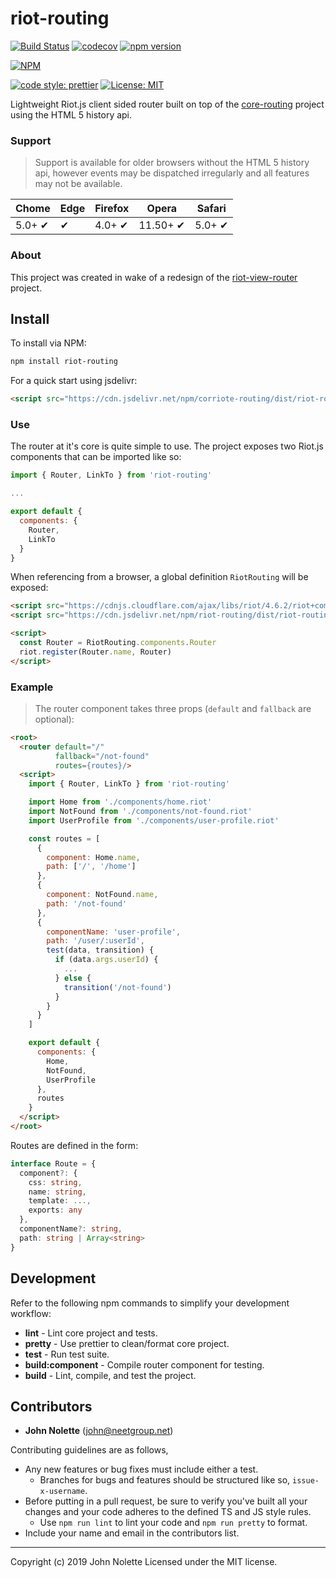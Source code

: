 # riot-routing

[![Build Status](https://img.shields.io/endpoint.svg?url=https%3A%2F%2Factions-badge.atrox.dev%2Fneetjn%2Friot-routing%2Fbadge&style=flat)](https://actions-badge.atrox.dev/neetjn/riot-routing/goto)
[![codecov](https://codecov.io/gh/neetjn/riot-routing/branch/master/graph/badge.svg)](https://codecov.io/gh/neetjn/riot-routing)
[![npm version](https://badge.fury.io/js/riot-routing.svg)](https://badge.fury.io/js/riot-routing)

[![NPM](https://nodei.co/npm/riot-routing.png)](https://nodei.co/npm/riot-routing/)

[![code style: prettier](https://img.shields.io/badge/code_style-prettier-ff69b4.svg)](https://github.com/prettier/prettier)
[![License: MIT](https://img.shields.io/badge/License-MIT-blue.svg)](LICENSE)

Lightweight Riot.js client sided router built on top of the [core-routing](https://github.com/neetjn/core-routing) project using the HTML 5 history api.

### Support

> Support is available for older browsers without the HTML 5 history api, however events may be dispatched irregularly and all features may not be available.

| Chome  | Edge | Firefox | Opera    | Safari |
|--------|------|---------|----------|--------|
| 5.0+ ✔ |  ✔   | 4.0+ ✔  | 11.50+ ✔ | 5.0+ ✔ |

### About

This project was created in wake of a redesign of the [riot-view-router](https://github.com/neetjn/riot-view-router) project. 

## Install

To install via NPM:
```sh
npm install riot-routing
```
For a quick start using jsdelivr:
```html
<script src="https://cdn.jsdelivr.net/npm/corriote-routing/dist/riot-routing.browser.js"></script>
```

### Use

The router at it's core is quite simple to use. The project exposes two Riot.js components that can be imported like so:

```js
import { Router, LinkTo } from 'riot-routing'

...

export default {
  components: {
    Router,
    LinkTo
  }
}
```

When referencing from a browser, a global definition `RiotRouting` will be exposed:

```html
<script src="https://cdnjs.cloudflare.com/ajax/libs/riot/4.6.2/riot+compiler.js"></script>
<script src="https://cdn.jsdelivr.net/npm/riot-routing/dist/riot-routing.browser.js"></script>

<script>
  const Router = RiotRouting.components.Router
  riot.register(Router.name, Router)
</script>
```

### Example

> The router component takes three props (`default` and `fallback` are optional):

```html
<root>
  <router default="/"
          fallback="/not-found"
          routes={routes}/>
  <script>
    import { Router, LinkTo } from 'riot-routing'

    import Home from './components/home.riot'
    import NotFound from './components/not-found.riot'
    import UserProfile from './components/user-profile.riot'

    const routes = [
      {
        component: Home.name,
        path: ['/', '/home']
      },
      {
        component: NotFound.name,
        path: '/not-found'
      },
      {
        componentName: 'user-profile',
        path: '/user/:userId',
        test(data, transition) {
          if (data.args.userId) {
            ...
          } else {
            transition('/not-found')
          }
        }
      }
    ]

    export default {
      components: {
        Home,
        NotFound,
        UserProfile
      },
      routes
    }
  </script>
</root>
```

Routes are defined in the form:

```ts
interface Route = {
  component?: {
    css: string,
    name: string,
    template: ...,
    exports: any
  },
  componentName?: string,
  path: string | Array<string>
}
```

## Development

Refer to the following npm commands to simplify your development workflow:

* **lint** - Lint core project and tests.
* **pretty** - Use prettier to clean/format core project.
* **test** - Run test suite.
* **build:component** - Compile router component for testing.
* **build** - Lint, compile, and test the project.

## Contributors

* **John Nolette** (john@neetgroup.net)

Contributing guidelines are as follows,

* Any new features or bug fixes must include either a test.
  * Branches for bugs and features should be structured like so, `issue-x-username`.
* Before putting in a pull request, be sure to verify you've built all your changes and your code adheres to the defined TS and JS style rules.
  * Use `npm run lint` to lint your code and `npm run pretty` to format.
* Include your name and email in the contributors list.

---

Copyright (c) 2019 John Nolette Licensed under the MIT license.
